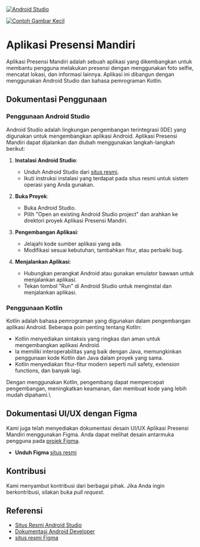 
[![Android Studio](https://upload.wikimedia.org/wikipedia/commons/thumb/c/c1/Android_Studio_icon_%282023%29.svg/200px-Android_Studio_icon_%282023%29.svg.png)](https://developer.android.com/studio)

[![Contoh Gambar Kecil](https://repository-images.githubusercontent.com/389429650/7105a193-ad96-45cc-a3be-87cdfda75ebe?s=9)](https://repository-images.githubusercontent.com/389429650/7105a193-ad96-45cc-a3be-87cdfda75ebe)



# Aplikasi Presensi Mandiri

Aplikasi Presensi Mandiri adalah sebuah aplikasi yang dikembangkan untuk membantu pengguna melakukan presensi dengan menggunakan foto selfie, mencatat lokasi, dan informasi lainnya. Aplikasi ini dibangun dengan menggunakan Android Studio dan bahasa pemrograman Kotlin.

## Dokumentasi Penggunaan

### Penggunaan Android Studio

Android Studio adalah lingkungan pengembangan terintegrasi (IDE) yang digunakan untuk mengembangkan aplikasi Android. Aplikasi Presensi Mandiri dapat dijalankan dan diubah menggunakan langkah-langkah berikut:

1. **Instalasi Android Studio**:
   - Unduh Android Studio dari [situs resmi](https://developer.android.com/studio).
   - Ikuti instruksi instalasi yang terdapat pada situs resmi untuk sistem operasi yang Anda gunakan.

2. **Buka Proyek**:
   - Buka Android Studio.
   - Pilih "Open an existing Android Studio project" dan arahkan ke direktori proyek Aplikasi Presensi Mandiri.

3. **Pengembangan Aplikasi**:
   - Jelajahi kode sumber aplikasi yang ada.
   - Modifikasi sesuai kebutuhan, tambahkan fitur, atau perbaiki bug.

4. **Menjalankan Aplikasi**:
   - Hubungkan perangkat Android atau gunakan emulator bawaan untuk menjalankan aplikasi.
   - Tekan tombol "Run" di Android Studio untuk menginstal dan menjalankan aplikasi.

### Penggunaan Kotlin

Kotlin adalah bahasa pemrograman yang digunakan dalam pengembangan aplikasi Android. Beberapa poin penting tentang Kotlin:

- Kotlin menyediakan sintaksis yang ringkas dan aman untuk mengembangkan aplikasi Android.
- Ia memiliki interoperabilitas yang baik dengan Java, memungkinkan penggunaan kode Kotlin dan Java dalam proyek yang sama.
- Kotlin menyediakan fitur-fitur modern seperti null safety, extension functions, dan banyak lagi.

Dengan menggunakan Kotlin, pengembang dapat mempercepat pengembangan, meningkatkan keamanan, dan membuat kode yang lebih mudah dipahami.\

## Dokumentasi UI/UX dengan Figma

Kami juga telah menyediakan dokumentasi desain UI/UX Aplikasi Presensi Mandiri menggunakan Figma. Anda dapat melihat desain antarmuka pengguna pada [projek Figma](https://www.figma.com/file/HUz3aRvBrwAT7979DL0KSx/Untitled?type=design&node-id=0%3A1&mode=design&t=RlbGQzpkM9NVNfUz-1).
- <b>Unduh Figma </b> [situs resmi](https://www.figma.com/downloads/) 

## Kontribusi

Kami menyambut kontribusi dari berbagai pihak. Jika Anda ingin berkontribusi, silakan buka *pull request*.

## Referensi

- [Situs Resmi Android Studio](https://developer.android.com/studio)
- [Dokumentasi Android Developer](https://developer.android.com/docs)
- [situs resmi Figma](https://www.figma.com/downloads/) 
